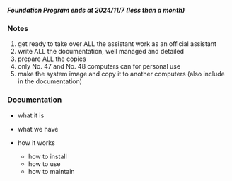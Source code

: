 ***Foundation Program ends at 2024/11/7 (less than a month)***

### Notes

1. get ready to take over ALL the assistant work as an official assistant
2. write ALL the documentation, well managed and detailed
3. prepare ALL the copies
4. only No. 47 and No. 48 computers can for personal use
5. make the system image and copy it to another computers (also include in the documentation)

### Documentation

- what it is

- what we have
- how it works
  - how to install 
  - how to use 
  - how to maintain